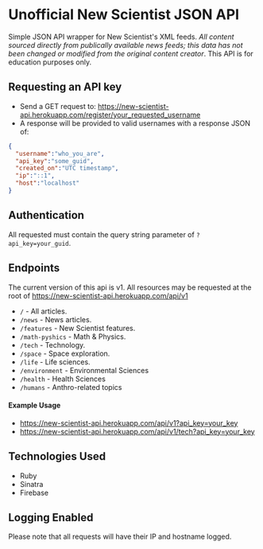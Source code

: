 # Unofficial New Scientist JSON API

Simple JSON API wrapper for New Scientist's XML feeds. _All content sourced directly from publically available news feeds; this data has not been changed or modified from the original content creator_. This API is for education purposes only.

## Requesting an API key

* Send a GET request to: https://new-scientist-api.herokuapp.com/register/your_requested_username
* A response will be provided to valid usernames with a response JSON of:

```json
{
  "username":"who_you_are",
  "api_key":"some_guid",
  "created_on":"UTC timestamp",
  "ip":"::1",
  "host":"localhost"
}
```

## Authentication

All requested must contain the query string parameter of `?api_key=your_guid`.

## Endpoints 

The current version of this api is v1. All resources may be requested at the root of https://new-scientist-api.herokuapp.com/api/v1

* `/` - All articles.
* `/news` - News articles.
* `/features` - New Scientist features.
* `/math-pyshics` - Math & Physics.
* `/tech` - Technology.
* `/space` - Space exploration.
* `/life` - Life sciences.
* `/environment` - Environmental Sciences
* `/health` - Health Sciences
* `/humans` - Anthro-related topics

#### Example Usage

* https://new-scientist-api.herokuapp.com/api/v1?api_key=your_key
* https://new-scientist-api.herokuapp.com/api/v1/tech?api_key=your_key

## Technologies Used

- Ruby
- Sinatra
- Firebase


## Logging Enabled

Please note that all requests will have their IP and hostname logged.

